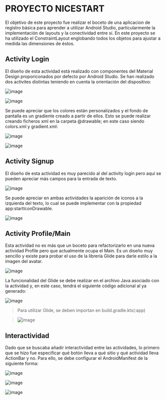 PROYECTO NICESTART
==================
El objetivo de este proyecto fue realizar el boceto de una aplicacion de registro básica para aprender
a utilizar Android Studio, particularmente la implementación de layouts y la conectividad entre sí. En este proyecto se 
ha utilizado el ConstraintLayout englobando todos los objetos para ajustar a medida las dimensiones de éstos.

Activity Login
--------------
El diseño de esta actividad está realizado con componentes del Material Design proporiconados por defecto por
Android Studio. Se han realizado dos activites distintas teniendo en cuenta la orientación del dispositivo:

![image](https://github.com/user-attachments/assets/463fb2fb-6265-4dc5-9452-3aae3d595746)

![image](https://github.com/user-attachments/assets/fb6a7d9e-2738-4934-9cdb-6bf53276470d)

Se puede apreciar que los colores están personalizados y el fondo de pantalla es un gradiente creado a partir de 
ellos. Esto se puede realizar creando ficheros xml en la carpeta @drawable; en este caso siendo colors.xml y gradient.xml:

![image](https://github.com/user-attachments/assets/1e6137dc-d024-47e0-a31e-243700c24324)

![image](https://github.com/user-attachments/assets/a4ccd8fb-fed3-44c4-a871-85793b8804d8)

Activity Signup
---------------
El diseño de esta actividad es muy parecido al del activity login pero aquí se pueden apreciar más campos para la
entrada de texto.

![image](https://github.com/user-attachments/assets/2f745b02-ea77-425d-9671-ec005648d774)

Se puede apreciar en ambas actividades la aparición de iconos a la izquierda del texto, lo cual se puede implementar
con la propiedad app:startIconDrawable.

![image](https://github.com/user-attachments/assets/efeafa3a-c69d-48ab-bfe8-8b1bcb5ec1ef)


Activity Profile/Main
----------------
Esta actividad no es más que un boceto para refactorizarlo en una nueva actividad Profile pero que actualmente ocupa el Main.
Es un diseño muy sencillo y existe para probar el uso de la librería Glide para darle estilo a la imagen del avatar.

![image](https://github.com/user-attachments/assets/47c99314-35ae-42e4-bbb7-04fad33daad9)

La funcionalidad del Glide se debe realizar en el archivo Java asociado con la actividad y,
en este caso, tendrá el siguiente código adicional al ya generado:

![image](https://github.com/user-attachments/assets/a2d42d87-c64d-4bc0-b85b-e2d30197e03c)

> Para utilizar Glide, se deben importan en build.gradle.kts(:app)

> ![image](https://github.com/user-attachments/assets/9aedce3d-8115-48ee-bd25-9e304dafba59)


Interactividad
-------------
Dado que se buscaba añadir interactividad entre las actividades, lo primero que se hizo fue especificar qué botón lleva a qué sitio y
qué actividad lleva ActionBar y no. Para ello, se debe configurar el AndroidManifest de la siguiente forma:

![image](https://github.com/user-attachments/assets/eb309bfa-b0cc-49c6-9d87-4dd6a72d0bf1)

![image](https://github.com/user-attachments/assets/95f3fbff-2fa9-4cfd-8b60-613e77d27f0b)

![image](https://github.com/user-attachments/assets/dc97ec8e-1d28-467d-bfae-f47467ae3cf2)



